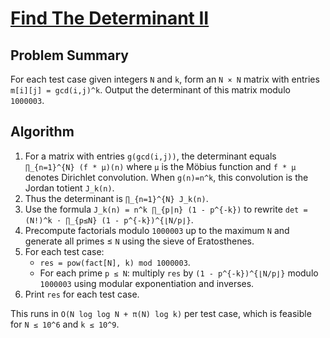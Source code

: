 # [Find The Determinant II](https://www.spoj.com/problems/DETER2/)

## Problem Summary
For each test case given integers `N` and `k`, form an `N × N` matrix with entries `m[i][j] = gcd(i,j)^k`.  Output the determinant of this matrix modulo `1000003`.

## Algorithm
1. For a matrix with entries `g(gcd(i,j))`, the determinant equals `∏_{n=1}^{N} (f * μ)(n)` where `μ` is the Möbius function and `f * μ` denotes Dirichlet convolution.  When `g(n)=n^k`, this convolution is the Jordan totient `J_k(n)`.
2. Thus the determinant is `∏_{n=1}^{N} J_k(n)`.
3. Use the formula `J_k(n) = n^k ∏_{p|n} (1 - p^{-k})` to rewrite
   `det = (N!)^k · ∏_{p≤N} (1 - p^{-k})^{⌊N/p⌋}`.
4. Precompute factorials modulo `1000003` up to the maximum `N` and generate all primes ≤ `N` using the sieve of Eratosthenes.
5. For each test case:
   - `res = pow(fact[N], k) mod 1000003`.
   - For each prime `p ≤ N`: multiply `res` by `(1 - p^{-k})^{⌊N/p⌋}` modulo `1000003` using modular exponentiation and inverses.
6. Print `res` for each test case.

This runs in `O(N log log N + π(N) log k)` per test case, which is feasible for `N ≤ 10^6` and `k ≤ 10^9`.
